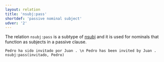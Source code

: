 ```yaml
---
layout: relation
title: 'nsubj:pass'
shortdef: 'passive nominal subject'
udver: '2'
---
```


The relation `nsubj:pass` is a subtype of [nsubj]() and it is used for nominals that function
as subjects in a passive clause.


~~~ sdparse
Pedro ha sido invitado por Juan . \n Pedro has been invited by Juan .
nsubj:pass(invitado, Pedro)
~~~
<!-- Interlanguage links updated Ne 5. května 2024, 18:21:29 CEST -->
